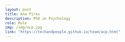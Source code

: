 ```yaml
---
layout: post
title: Ana Pires
description: PhD in Psychology
role: Role
img: /img/acp.jpg
link: "https://techandpeople.github.io/team/acp.html"
---
```

